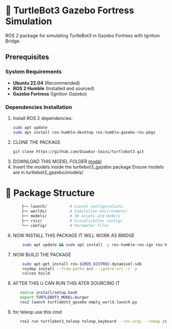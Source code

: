   # 🐢 TurtleBot3 Gazebo Fortress Simulation

ROS 2 package for simulating TurtleBot3 in Gazebo Fortress with Ignition Bridge.


## Prerequisites

### System Requirements
- **Ubuntu 22.04** (Recommended)
- **ROS 2 Humble** (Installed and sourced)
- **Gazebo Fortress** (Ignition Gazebo)

### Dependencies Installation

1. Install ROS 2 dependencies:
   ```bash
   sudo apt update
   sudo apt install ros-humble-desktop ros-humble-gazebo-ros-pkgs
   ```
2. CLONE THE PACKAGE
   ```bash
   git clone https://github.com/Diwakar-Saini/turtlebot3.git
   ```
3. DOWNLOAD THIS MODEL FOLDER [model](https://drive.google.com/drive/folders/16YtcjzQiOeX3XTH8uJbhHMasY9YnmX0T?usp=sharing)  
4. Insert the models inside the turtlebot3_gazebo package
   Ensure models are in turtlebot3_gazebo/models/
  # 📂 Package Structure
   ```bash turtlebot3_gazebo/
          ├── launch/          # Launch configurations
          ├── worlds/          # Simulation environments
          ├── models/          # 3D assets and models
          ├── rviz/            # Visualization configs
          └── config/          # Parameter files
   ```
6. NOW INSTALL THIS PACKAGE IT WILL WORK AS BRIDGE
   ``` bash
       sudo apt update && sudo apt install -y ros-humble-ros-ign ros-humble-ros-ign-bridge ros-humble-ros-ign-gazebo ros-humble-ros-ign-gazebo-demos ros-humble-ros-ign-image ignition-fortress
   ```
7. NOW BUILD THE PACKAGE
   ``` bash
       sudo apt-get install ros-${ROS_DISTRO}-dynamixel-sdk
       rosdep install --from-paths src --ignore-src -r -y
       colcon build
   ```
8. AFTER THIS U CAN RUN THIS ATER SOURCING IT
   ```BASH
      source install/setup.bash
      export TURTLEBOT3_MODEL=burger
      ros2 launch turtlebot3_gazebo empty_world.launch.py     
   ```
9. for teleop use this cmd
    ```bash
       ros2 run turtlebot3_teleop teleop_keyboard --ros-args --remap /cmd_vel:=/cmd_vel_unstamped
    ```


